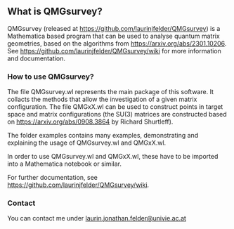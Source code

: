 ## What is QMGsurvey?

QMGsurvey (released at https://github.com/laurinjfelder/QMGsurvey) is a Mathematica based program that can be used to analyse quantum matrix geometries, based on the algorithms from https://arxiv.org/abs/2301.10206.
See https://github.com/laurinjfelder/QMGsurvey/wiki for more information and documentation.

### How to use QMGsurvey?

The file QMGsurvey.wl represents the main package of this software. It collacts the methods that allow the investigation of a given matrix configuration.
The file QMGxX.wl can be used to construct points in target space and matrix configurations (the SU(3) matrices are constructed based on https://arxiv.org/abs/0908.3864 by Richard Shurtleff).

The folder examples contains many examples, demonstrating and explaining the usage of QMGsurvey.wl and QMGxX.wl.

In order to use QMGsurvey.wl and QMGxX.wl, these have to be imported into a Mathematica notebook or similar.

For further documentation, see https://github.com/laurinjfelder/QMGsurvey/wiki.

### Contact

You can contact me under laurin.jonathan.felder@univie.ac.at
